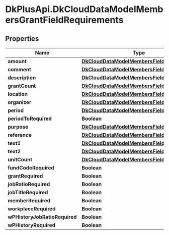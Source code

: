 # DkPlusApi.DkCloudDataModelMembersGrantFieldRequirements

## Properties
Name | Type | Description | Notes
------------ | ------------- | ------------- | -------------
**amount** | [**DkCloudDataModelMembersFieldRequirement**](DkCloudDataModelMembersFieldRequirement.md) |  | [optional] 
**comment** | [**DkCloudDataModelMembersFieldRequirement**](DkCloudDataModelMembersFieldRequirement.md) |  | [optional] 
**description** | [**DkCloudDataModelMembersFieldRequirement**](DkCloudDataModelMembersFieldRequirement.md) |  | [optional] 
**grantCount** | [**DkCloudDataModelMembersFieldRequirement**](DkCloudDataModelMembersFieldRequirement.md) |  | [optional] 
**location** | [**DkCloudDataModelMembersFieldRequirement**](DkCloudDataModelMembersFieldRequirement.md) |  | [optional] 
**organizer** | [**DkCloudDataModelMembersFieldRequirement**](DkCloudDataModelMembersFieldRequirement.md) |  | [optional] 
**period** | [**DkCloudDataModelMembersFieldRequirement**](DkCloudDataModelMembersFieldRequirement.md) |  | [optional] 
**periodToRequired** | **Boolean** |  | [optional] 
**purpose** | [**DkCloudDataModelMembersFieldRequirement**](DkCloudDataModelMembersFieldRequirement.md) |  | [optional] 
**reference** | [**DkCloudDataModelMembersFieldRequirement**](DkCloudDataModelMembersFieldRequirement.md) |  | [optional] 
**text1** | [**DkCloudDataModelMembersFieldRequirement**](DkCloudDataModelMembersFieldRequirement.md) |  | [optional] 
**text2** | [**DkCloudDataModelMembersFieldRequirement**](DkCloudDataModelMembersFieldRequirement.md) |  | [optional] 
**unitCount** | [**DkCloudDataModelMembersFieldRequirement**](DkCloudDataModelMembersFieldRequirement.md) |  | [optional] 
**fundCodeRequired** | **Boolean** |  | [optional] 
**grantRequired** | **Boolean** |  | [optional] 
**jobRatioRequired** | **Boolean** |  | [optional] 
**jobTitleRequired** | **Boolean** |  | [optional] 
**memberRequired** | **Boolean** |  | [optional] 
**workplaceRequired** | **Boolean** |  | [optional] 
**wPHistoryJobRatioRequired** | **Boolean** |  | [optional] 
**wPHistoryRequired** | **Boolean** |  | [optional] 


